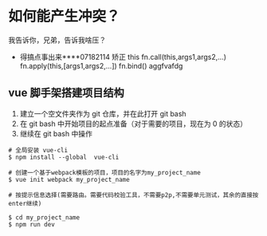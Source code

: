 # 如何能产生冲突？

我告诉你，兄弟，告诉我啥压？

- 得搞点事出来\*\*\*\*07182114
  矫正 this
  fn.call(this,args1,args2,...)
  fn.apply(this,[args1,args2,...])
  fn.bind()
  aggfvafdg

## vue 脚手架搭建项目结构

1.  建立一个空文件夹作为 git 仓库，并在此打开 git bash
2.  在 git bash 中开始项目的起点准备（对于需要的项目，现在为 0 的状态）
3.  继续在 git bash 中操作

```
# 全局安装 vue-cli
$ npm install --global  vue-cli

# 创建一个基于webpack模板的项目，项目的名字为my_project_name
$ vue init webpack my_project_name

# 按提示信息选择(需要路由。需要代码校验工具，不需要p2p,不需要单元测试，其余的直接按enter继续)

$ cd my_project_name
$ npm run dev
```
